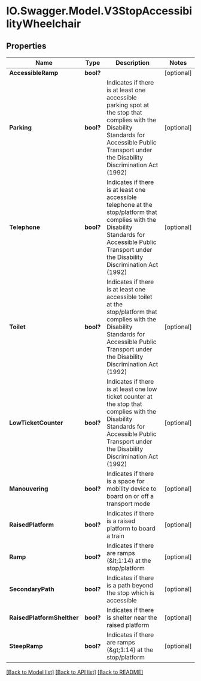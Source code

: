 # IO.Swagger.Model.V3StopAccessibilityWheelchair
## Properties

Name | Type | Description | Notes
------------ | ------------- | ------------- | -------------
**AccessibleRamp** | **bool?** |  | [optional] 
**Parking** | **bool?** | Indicates if there is at least one accessible parking spot at the stop that complies with the Disability Standards for Accessible Public Transport under the Disability Discrimination Act (1992) | [optional] 
**Telephone** | **bool?** | Indicates if there is at least one accessible telephone at the stop/platform that complies with the Disability Standards for Accessible Public Transport under the Disability Discrimination Act (1992) | [optional] 
**Toilet** | **bool?** | Indicates if there is at least one accessible toilet at the stop/platform that complies with the Disability Standards for Accessible Public Transport under the Disability Discrimination Act (1992) | [optional] 
**LowTicketCounter** | **bool?** | Indicates if there is at least one low ticket counter at the stop that complies with the Disability Standards for Accessible Public Transport under the Disability Discrimination Act (1992) | [optional] 
**Manouvering** | **bool?** | Indicates if there is a space for mobility device to board on or off a transport mode | [optional] 
**RaisedPlatform** | **bool?** | Indicates if there is a raised platform to board a train | [optional] 
**Ramp** | **bool?** | Indicates if there are ramps (&amp;lt;1:14) at the stop/platform | [optional] 
**SecondaryPath** | **bool?** | Indicates if there is a path beyond the stop which is accessible | [optional] 
**RaisedPlatformShelther** | **bool?** | Indicates if there is shelter near the raised platform | [optional] 
**SteepRamp** | **bool?** | Indicates if there are ramps (&amp;gt;1:14) at the stop/platform | [optional] 

[[Back to Model list]](../README.md#documentation-for-models) [[Back to API list]](../README.md#documentation-for-api-endpoints) [[Back to README]](../README.md)

